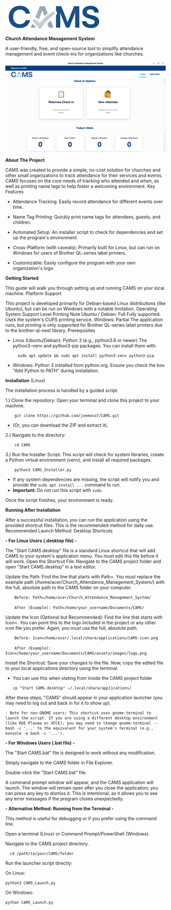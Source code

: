 <img src="Assets/Images/CAMS-Logo.png" alt="CAMS" width="300"/>

**Church Attendance Management System**

A user-friendly, free, and open-source tool to simplify attendance management and event check-ins for organizations like churches.

![Home Screen Screenshot](Assets/Images/screenshot01.png)

**About The Project**

CAMS was created to provide a simple, no-cost solution for churches and other small organizations to track attendance for their services and events. CAMS focuses on the core needs of tracking who attended and when, as well as printing name tags to help foster a welcoming environment.
Key Features

- Attendance Tracking: Easily record attendance for different events over time.

- Name Tag Printing: Quickly print name tags for attendees, guests, and children.

- Automated Setup: An installer script to check for dependencies and set up the program's environment.

- Cross-Platform (with caveats): Primarily built for Linux, but can run on Windows for users of Brother QL-series label printers.

- Customizable: Easily configure the program with your own organization's logo.

**Getting Started**

This guide will walk you through setting up and running CAMS on your local machine.
Platform Support

This project is developed primarily for Debian-based Linux distributions (like Ubuntu), but can be run on Windows with a notable limitation.
Operating System	Support Level	Printing Note
Ubuntu / Debian:	Full	Fully supported. Uses the system's CUPS printing service.
Windows:	Partial	The application runs, but printing is only supported for Brother QL-series label printers due to the brother-ql-next library.
Prerequisites

- Linux (Ubuntu/Debian):
  Python 3 (e.g., python3.8 or newer)
  The python3-venv and python3-pip packages. You can install them with:
            
        sudo apt update && sudo apt install python3-venv python3-pip

- Windows:
  Python 3 installed from python.org. Ensure you check the box "Add Python to PATH" during installation.

**Installation** (Linux)

The installation process is handled by a guided script.

1.) Clone the repository:
Open your terminal and clone this project to your machine.
  
        git clone https://github.com/joemoco7/CAMS.git

  

  - (Or, you can download the ZIP and extract it).

2.) Navigate to the directory:

        cd CAMS

3.) Run the Installer Script:
This script will check for system libraries, create a Python virtual environment (venv), and install all required packages. 

        python3 CAMS_Installer.py
  
  *   If any system dependencies are missing, the script will notify you and provide the `sudo apt install ...` command to run.
  *   **Important:** Do not run this script with `sudo`.

Once the script finishes, your environment is ready.

**Running After Installation**

After a successful installation, you can run the application using the provided shortcut files. This is the recommended method for daily use.
Recommended Launch Method: Desktop Shortcuts

**- For Linux Users (.desktop file) -**

The "Start CAMS.desktop" file is a standard Linux shortcut that will add CAMS to your system's application menu. You must edit this file before it will work.
  Open the Shortcut File: Navigate to the CAMS project folder and open "Start CAMS.desktop" in a text editor.

  Update the Path: Find the line that starts with Path=. You must replace the example path (/home/acer/Church_Attendance_Management_System/) with the full, absolute path to the CAMS folder on your computer.

        Before: Path=/home/acer/Church_Attendance_Management_System/

        After (Example): Path=/home/your_username/Documents/CAMS/

  Update the Icon (Optional but Recommended): Find the line that starts with Icon=. You can point this to the logo included in the project or any other icon file you prefer. Again, you must use the full, absolute path.

        Before: Icon=/home/acer/.local/share/applications/CAMS-icon.png

        After (Example): Icon=/home/your_username/Documents/CAMS/assets/images/logo.png

  Install the Shortcut: Save your changes to the file. Now, copy the edited file to your local applications directory using the terminal:

  - You can use this when stating from inside the CAMS project folder
    
        cp "Start CAMS.desktop" ~/.local/share/applications/

      

After these steps, "CAMS" should appear in your application launcher (you may need to log out and back in for it to show up).

    - Note for non-GNOME users: This shortcut uses gnome-terminal to launch the script. If you are using a different desktop environment (like KDE Plasma or XFCE), you may need to change gnome-terminal -- bash -c '...' to the equivalent for your system's terminal (e.g., konsole -e bash -c '...').

**- For Windows Users (.bat file) -**

The "Start CAMS.bat" file is designed to work without any modification.

  Simply navigate to the CAMS folder in File Explorer.

  Double-click the "Start CAMS.bat" file.

A command prompt window will appear, and the CAMS application will launch. The window will remain open after you close the application; you can press any key to dismiss it. This is intentional, as it allows you to see any error messages if the program closes unexpectedly.

**- Alternative Method: Running from the Terminal -**

This method is useful for debugging or if you prefer using the command line.

  Open a terminal (Linux) or Command Prompt/PowerShell (Windows).

  Navigate to the CAMS project directory.

    
      cd /path/to/your/CAMS/folder

  

Run the launcher script directly:

  On Linux:
  
    python3 CAMS_Launch.py

  On Windows:
  
    python CAMS_Launch.py
